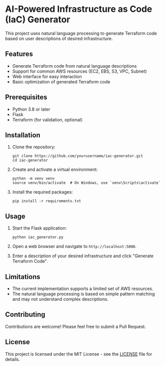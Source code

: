 # AI-Powered Infrastructure as Code (IaC) Generator

This project uses natural language processing to generate Terraform code based on user descriptions of desired infrastructure.

## Features

- Generate Terraform code from natural language descriptions
- Support for common AWS resources (EC2, EBS, S3, VPC, Subnet)
- Web interface for easy interaction
- Basic optimization of generated Terraform code

## Prerequisites

- Python 3.8 or later
- Flask
- Terraform (for validation, optional)

## Installation

1. Clone the repository:
   ```
   git clone https://github.com/yourusername/iac-generator.git
   cd iac-generator
   ```

2. Create and activate a virtual environment:
   ```
   python -m venv venv
   source venv/bin/activate  # On Windows, use `venv\Scripts\activate`
   ```

3. Install the required packages:
   ```
   pip install -r requirements.txt
   ```

## Usage

1. Start the Flask application:
   ```
   python iac_generator.py
   ```

2. Open a web browser and navigate to `http://localhost:5000`.

3. Enter a description of your desired infrastructure and click "Generate Terraform Code".

## Limitations

- The current implementation supports a limited set of AWS resources.
- The natural language processing is based on simple pattern matching and may not understand complex descriptions.

## Contributing

Contributions are welcome! Please feel free to submit a Pull Request.

## License

This project is licensed under the MIT License - see the [LICENSE](LICENSE) file for details.
